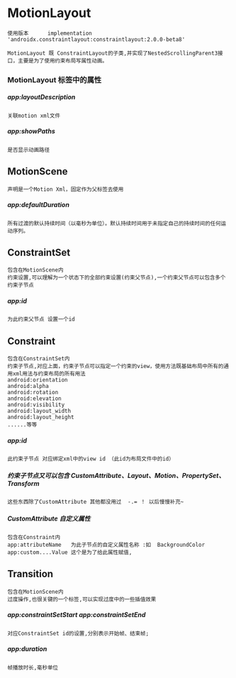# MotionLayout 

```
使用版本      implementation 'androidx.constraintlayout:constraintlayout:2.0.0-beta8'

MotionLayout 既 ConstraintLayout的子类,并实现了NestedScrollingParent3接口，主要是为了使用约束布局写属性动画。
```

### MotionLayout 标签中的属性

##### app:layoutDescription 
```
关联motion xml文件
```

##### app:showPaths 
```
是否显示动画路径
```

MotionScene
----

```
声明是一个Motion Xml，固定作为父标签去使用
```

#####  app:defaultDuration
```
所有过渡的默认持续时间（以毫秒为单位）。默认持续时间用于未指定自己的持续时间的任何运动序列。
```


ConstraintSet
----

```
包含在MotionScene内
约束设置,可以理解为一个状态下的全部约束设置(约束父节点),一个约束父节点可以包含多个约束子节点
```

##### app:id 
```
为此约束父节点 设置一个id 
```

Constraint
----

```
包含在ConstraintSet内
约束子节点,对应上面，约束子节点可以指定一个约束的view，使用方法既基础布局中所有的通用xml用法与约束布局的所有用法
android:orientation
android:alpha
android:rotation
android:elevation
android:visibility
android:layout_width
android:layout_height
......等等
```

##### app:id 
```
此约束子节点 对应绑定xml中的view id （此id为布局文件中的id）
```

##### 约束子节点又可以包含 CustomAttribute、Layout、Motion、PropertySet、Transform
```
这些东西除了CustomAttribute 其他都没用过  -.= ！ 以后慢慢补充~
```

##### CustomAttribute 自定义属性
```
包含在Constraint内
app:attributeName   为此子节点的自定义属性名称 :如  BackgroundColor
app:custom....Value 这个是为了给此属性赋值,
```

Transition
----
```
包含在MotionScene内
过度操作,也很关键的一个标签,可以实现过度中的一些插值效果
```

##### app:constraintSetStart    app:constraintSetEnd
```
对应ConstraintSet id的设置,分别表示开始帧、结束帧;
```

##### app:duration 
```
帧播放时长,毫秒单位
```


